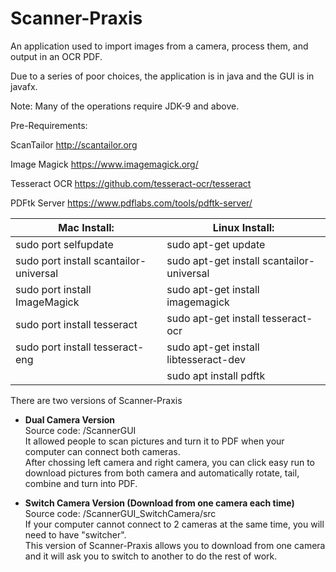 # Scanner-Praxis

An application used to import images from a camera, process them, and output in an OCR PDF. 

Due to a series of poor choices, the application is in java and the GUI is in javafx. 

Note: Many of the operations require JDK-9 and above.

Pre-Requirements:

ScanTailor
http://scantailor.org

Image Magick
https://www.imagemagick.org/

Tesseract OCR
https://github.com/tesseract-ocr/tesseract

PDFtk Server
https://www.pdflabs.com/tools/pdftk-server/

Mac Install:                    | Linux Install:
-----------------------------   | --------------------------
sudo port selfupdate            | sudo apt-get update
sudo port install scantailor-universal    | sudo apt-get install scantailor-universal
sudo port install ImageMagick   | sudo apt-get install imagemagick
sudo port install tesseract     | sudo apt-get install tesseract-ocr
sudo port install tesseract-eng | sudo apt-get install libtesseract-dev
                                | sudo apt install pdftk


There are two versions of Scanner-Praxis 
* <strong>Dual Camera Version</strong></br>
Source code: /ScannerGUI</br>
It allowed people to scan pictures and turn it to PDF when your computer can connect both cameras.</br>
After chossing left camera and right camera, you can click easy run to download pictures from both camera and automatically rotate, tail, combine and turn into PDF.</br>

* <strong>Switch Camera Version (Download from one camera each time)</strong></br>
Source code: /ScannerGUI_SwitchCamera/src</br>
If your computer cannot connect to 2 cameras at the same time, you will need to have "switcher".</br>
This version of Scanner-Praxis allows you to download from one camera and it will ask you to switch to another to do the rest of work.</br>
